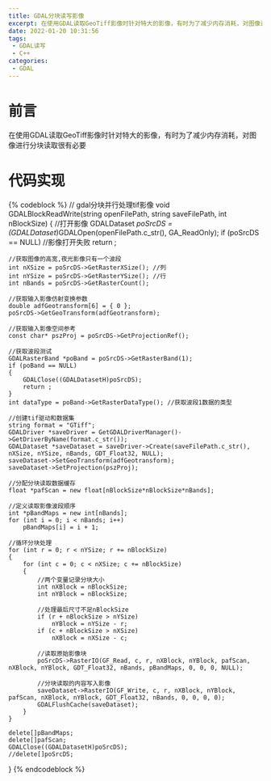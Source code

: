 ```yaml
---
title: GDAL分块读写影像
excerpt: 在使用GDAL读取GeoTiff影像时针对特大的影像，有时为了减少内存消耗，对图像进行分块读取很有必要
date: 2022-01-20 10:31:56
tags:
 - GDAL读写
 - C++
categories:
 - GDAL
---
```


# 前言
在使用GDAL读取GeoTiff影像时针对特大的影像，有时为了减少内存消耗，对图像进行分块读取很有必要
<!-- more -->

# 代码实现
{% codeblock %}
// gdal分块并行处理tif影像
void GDALBlockReadWrite(string openFilePath, string saveFilePath, int nBlockSize)
{
	//打开影像
	GDALDataset *poSrcDS = (GDALDataset*)GDALOpen(openFilePath.c_str(), GA_ReadOnly);
	if (poSrcDS == NULL)	//影像打开失败
		return ;

	//获取图像的高宽,夜光影像只有一个波段
	int nXSize = poSrcDS->GetRasterXSize();	//列
	int nYSize = poSrcDS->GetRasterYSize();	//行
	int nBands = poSrcDS->GetRasterCount();

	//获取输入影像仿射变换参数
	double adfGeotransform[6] = { 0 };
	poSrcDS->GetGeoTransform(adfGeotransform);

	//获取输入影像空间参考
	const char* pszProj = poSrcDS->GetProjectionRef();

	//获取波段测试
	GDALRasterBand *poBand = poSrcDS->GetRasterBand(1);
	if (poBand == NULL)
	{
		GDALClose((GDALDatasetH)poSrcDS);
		return ;
	}
	int dataType = poBand->GetRasterDataType();	//获取波段1数据的类型

	//创建tif驱动和数据集
	string format = "GTiff";
	GDALDriver *saveDriver = GetGDALDriverManager()->GetDriverByName(format.c_str());
	GDALDataset *saveDataset = saveDriver->Create(saveFilePath.c_str(), nXSize, nYSize, nBands, GDT_Float32, NULL);
	saveDataset->SetGeoTransform(adfGeotransform);
	saveDataset->SetProjection(pszProj);

	//分配分块读取数据缓存
	float *pafScan = new float[nBlockSize*nBlockSize*nBands];

	//定义读取影像波段顺序
	int *pBandMaps = new int[nBands];
	for (int i = 0; i < nBands; i++)
		pBandMaps[i] = i + 1;

	//循环分块处理
	for (int r = 0; r < nYSize; r += nBlockSize)
	{
		for (int c = 0; c < nXSize; c += nBlockSize)
		{
			//两个变量记录分块大小
			int nXBlock = nBlockSize;
			int nYBlock = nBlockSize;

			//处理最后尺寸不足nBlockSize
			if (r + nBlockSize > nYSize)
				nYBlock = nYSize - r;
			if (c + nBlockSize > nXSize)
				nXBlock = nXSize - c;

			//读取原始影像块
			poSrcDS->RasterIO(GF_Read, c, r, nXBlock, nYBlock, pafScan, nXBlock, nYBlock, GDT_Float32, nBands, pBandMaps, 0, 0, 0, NULL);
			
			//分块读取的内容写入影像
			saveDataset->RasterIO(GF_Write, c, r, nXBlock, nYBlock, pafScan, nXBlock, nYBlock, GDT_Float32, nBands, 0, 0, 0, 0);
			GDALFlushCache(saveDataset);
		}
	}

	delete[]pBandMaps;
	delete[]pafScan;
	GDALClose((GDALDatasetH)poSrcDS);
	//delete[]poSrcDS;
}
{% endcodeblock %}
